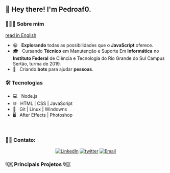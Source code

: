 <h2>👋 Hey there! I'm Pedroaf0.</h2>

<h3> 👨🏻‍💻 Sobre mim </h3>
<a href="https://github.com/pedroaf0/pedroaf0/blob/master/README-en.md#--about-me-">read in English</a>

- 😀 &nbsp; **Explorando** todas as possibilidades que o **JavaScript** oferece.
- 🎓 &nbsp; Cursando **Técnico** em Manutenção e Suporte Em **Informática** no **Instituto Federal** de Ciência e Tecnologia do Rio Grande do Sul Campus Sertão, turma de 2019.
- 🤖 &nbsp; Criando **bots** para ajudar **pessoas**.


<h3>🛠 Tecnologias </h3>

- 💻 &nbsp; Node.js 
- 🌐 &nbsp; HTML | CSS | JavaScript 
- 🔧 &nbsp; Git | Linux | Windowns 
- 🖥 &nbsp; After Effects | Photoshop 

<br/>


<h3> 🤝🏻 Contato: </h3>

<p align="center">
<a href="https://www.linkedin.com/in/pedroaf0/"><img alt="LinkedIn" src="https://img.shields.io/badge/Linkedin.com/in/-pedroaf0-blue?logo=linkedin"></a>
<a href="https://www.twitter.com/pedroaf0/"><img alt="twitter" src="https://img.shields.io/badge/twitter.com/-pedroaf0-blue?logo=twitter"></a>
<a href="https://t.me/pedroaf0"><img alt="Email" src="https://img.shields.io/badge/t.me/-pedroaf0-blue?logo=telegram"></a>
</p>

<p align="center">
<h3> 👇🏼 Principais Projetos 👇🏼 </h3>
</p>
